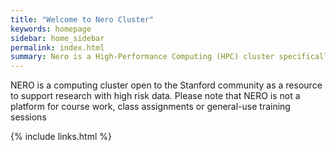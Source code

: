 ```yaml
---
title: "Welcome to Nero Cluster"
keywords: homepage
sidebar: home_sidebar
permalink: index.html
summary: Nero is a High-Performance Computing (HPC) cluster specifically designed for High Risk Data, operated by the Stanford Research Computing Center.
---
```

NERO is a computing cluster open to the Stanford community as a resource to
support research with high risk data. Please note that NERO is not a platform
for course work, class assignments or general-use training sessions

{% include links.html %}
